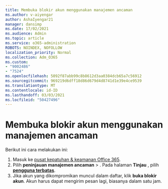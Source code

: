 ```yaml
---
title: Membuka blokir akun menggunakan manajemen ancaman
ms.author: v-aiyengar
author: AshaIyengar21
manager: dansimp
ms.date: 17/02/2021
ms.audience: Admin
ms.topic: article
ms.service: o365-administration
ROBOTS: NOINDEX, NOFOLLOW
localization_priority: Normal
ms.collection: Adm_O365
ms.custom:
- "9002486"
- "7524"
ms.openlocfilehash: 5092f87abb99c8b8612d3aa0384dcb65a7c56912
ms.sourcegitcommit: 969219d6dff18d86d679d4d8741d1e39e4ce9539
ms.translationtype: MT
ms.contentlocale: id-ID
ms.lasthandoff: 03/03/2021
ms.locfileid: "50427496"
---
```

# <a name="unblock-an-account-by-using-threat-management"></a>Membuka blokir akun menggunakan manajemen ancaman

Berikut ini cara melakukan ini: 

1. Masuk ke [pusat kepatuhan & keamanan Office 365](https://go.microsoft.com/fwlink/p/?linkid=2077143).
1. Pilih **peninjauan manajemen ancaman**  >  . Pada halaman **Tinjau** , pilih **[pengguna terbatas](https://go.microsoft.com/fwlink/?linkid=2103514)**.
1. Jika akun yang dikompromikan muncul dalam daftar, klik **buka blokir akun**. Akun harus dapat mengirim pesan lagi, biasanya dalam satu jam.